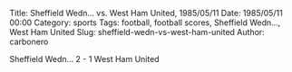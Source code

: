 Title: Sheffield Wedn… vs. West Ham United, 1985/05/11
Date: 1985/05/11 00:00
Category: sports
Tags: football, football scores, Sheffield Wedn…, West Ham United
Slug: sheffield-wedn-vs-west-ham-united
Author: carbonero


Sheffield Wedn… 2 - 1 West Ham United
